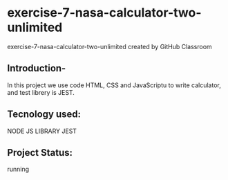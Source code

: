 # exercise-7-nasa-calculator-two-unlimited
exercise-7-nasa-calculator-two-unlimited created by GitHub Classroom
## Introduction-
In this project we use code HTML, CSS and JavaScriptu to write calculator, and test librery is JEST. 
## Tecnology used:
NODE JS
LIBRARY JEST
## Project Status:
running
